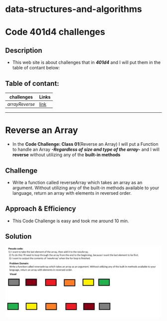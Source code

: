 # data-structures-and-algorithms
# Code 401d4 challenges
## Description
- This web site is about challenges that in ***401d4*** and I will put them in the table of contant below:
## Table of contant:
**challenges**  | **Links**
  -------------  | -------------
  *arrayReverse* | [link](https://hussein-401-advanced-javascript.github.io/data-structures-and-algorithms/challenges/arrayReverse)
  
  -----------------------------------------------
  # Reverse an Array
- In the **Code Challenge: Class 01**(Reverse an Array) I will put a Function to handle an Array ***-Regardless of size and type of the array-***
and I will **reverse** without utilizing any of the **built-in methods**
## Challenge
- Write a function called reverseArray which takes an array as an argument. Without utilizing any of the built-in methods available to your language, return an array with elements in reversed order.
## Approach & Efficiency
- This Code Challenge is easy and took me around 10 min.

## Solution
![array-reverse](./assets/array-reverse.PNG)